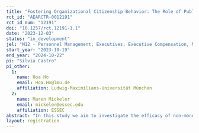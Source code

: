 ```yaml
---
title: "Fostering Organizational Citizenship Behavior: The Role of Public Recognition"
rct_id: "AEARCTR-0012191"
rct_id_num: "12191"
doi: "10.1257/rct.12191-1.1"
date: "2023-12-03"
status: "in_development"
jel: "M12 - Personnel Management; Executives; Executive Compensation, M52 - Personnel Economics; Compensation and Compensation Methods and Their Effects, M54 - Labor Management , J33 - Compensation Packages; Payment Methods, L2 - Firm Objectives, Organization, and Behavior,  D23 - Organizational Behavior; Transaction Costs; Property Rights, "
start_year: "2023-10-19"
end_year: "2024-10-22"
pi: "Silvia Castro"
pi_other:
  1:
    name: Hoa Ho
    email: Hoa.Ho@lmu.de
    affiliation: Ludwig-Maximilians-Universität München
  2:
    name: Maren Mickeler
    email: mickeler@essec.edu
    affiliation: ESSEC
abstract: "In this study we aim to investigate the efficacy of non-monetary incentives, specifically public recognition, in stimulating Organizational Citizenship Behavior (OCB) among employees. Our study explores how non-monetary recognition influences employees’ willingness to engage in behaviors that are beneficial but not contractually required, such as assisting colleagues and participating in work-related events. We posit that public recognition by management can signal the value of OCB to both the firm and peers, thereby fostering a culture of cooperation and mutual support.To test our hypothesis, we will implement a controlled intervention in a corporate setting, where a subset of employees will receive a symbolic certificate of recognition for displaying OCB. We will measure the impact of this recognition on various indicators of employee engagement and organizational effectiveness. "
layout: registration
---
```


